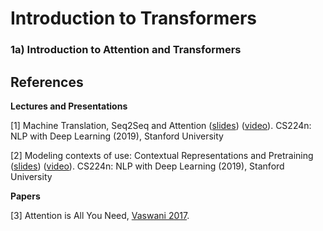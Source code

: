 Introduction to Transformers
============================

### 1a) Introduction to Attention and Transformers

## References

**Lectures and Presentations**

[1] Machine Translation, Seq2Seq and Attention ([slides](https://web.stanford.edu/class/archive/cs/cs224n/cs224n.1194/slides/cs224n-2019-lecture08-nmt.pdf)) ([video](https://youtu.be/XXtpJxZBa2c)). CS224n: NLP with Deep Learning (2019), Stanford University

[2] Modeling contexts of use: Contextual Representations and Pretraining ([slides](https://web.stanford.edu/class/archive/cs/cs224n/cs224n.1194/slides/cs224n-2019-lecture13-contextual-representations.pdf)) ([video](https://youtu.be/S-CspeZ8FHc)). CS224n: NLP with Deep Learning (2019), Stanford University

**Papers**

[3] Attention is All You Need, [Vaswani 2017](https://arxiv.org/pdf/1706.03762.pdf).
